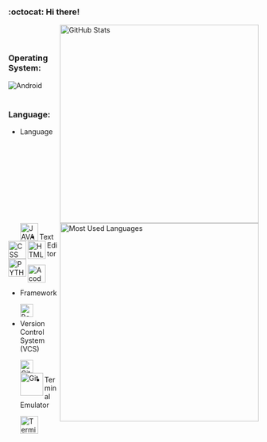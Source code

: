 ### :octocat: Hi there!

<a href="https://github.com/chinulz">
  <img src="https://github-readme-stats.vercel.app/api?username=chinulz&show_icons=true&theme=radical" alt="GitHub Stats" align="right" width="400px"/>
</a>

<br>
<br>

### Operating System:

  <a href="https://raw.githubusercontent.com/chinulz/icon/main/myOs.png">
    <img align="left" alt="Android" width=",36px" src="https://raw.githubusercontent.com/chinulz/icon/main/android.svg" />
  </a>

<br><br>

### Language:

<a href="https://github.com/chinulz">
  <img src="https://github-readme-stats.vercel.app/api/top-langs/?username=chinulz&layout=compact&show_icons=true&theme=radical" alt="Most Used Languages" align="right" width="400px"/>
</a>

- Language

    <img align="left" alt="JAVASCRIPT" width="36px" src="https://raw.githubusercontent.com/chinulz/icon/main/javascript.svg" />
<br>
    <img align="left" alt="CSS" width="36px" src="https://raw.githubusercontent.com/chinulz/icon/main/css.svg" />
<br>
    <img align="left" alt="HTML" width="36px" src="https://raw.githubusercontent.com/chinulz/icon/main/html.svg" />
<br>
    <img align="left" alt="PYTHON" width="36px" src="https://raw.githubusercontent.com/chinulz/icon/main/python.svg" />

<br><br><br><br><br><br>

- Text Editor

    <img align="left" alt="Acode" width="36px" src="https://raw.githubusercontent.com/chinulz/icon/main/acode.png" />

<br><br>

- Framework

    <img align="left" alt="Bootstrap" width="26px" src="https://raw.githubusercontent.com/chinulz/icon/main/bootstrap.svg" />

<br>

- Version Control System (VCS)

  <a href="https://github.com/" target="_blank">
    <img align="left" alt="GitHub" width="26px" src="https://raw.githubusercontent.com/chinulz/icon/main/github.png"/>
  </a>

  <a href="https://git-scm.com">
    <img align="left" alt="Git" width="46px" src="https://raw.githubusercontent.com/chinulz/icon/main/git.svg" />
  </a>

<br>

- Terminal Emulator

  <a href="https://wiki.termux.com">
    <img align="left" alt="Terminal Emulator for Android" width="36px" src="https://raw.githubusercontent.com/chinulz/icon/main/termux.png" />
  </a>
